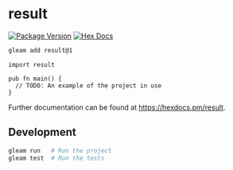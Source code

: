 # result

[![Package Version](https://img.shields.io/hexpm/v/result)](https://hex.pm/packages/result)
[![Hex Docs](https://img.shields.io/badge/hex-docs-ffaff3)](https://hexdocs.pm/result/)

```sh
gleam add result@1
```
```gleam
import result

pub fn main() {
  // TODO: An example of the project in use
}
```

Further documentation can be found at <https://hexdocs.pm/result>.

## Development

```sh
gleam run   # Run the project
gleam test  # Run the tests
```
